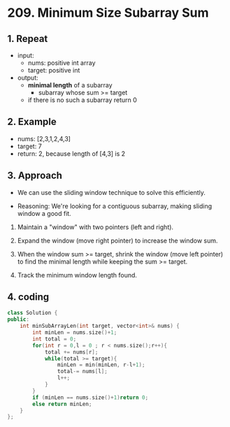 # 209. Minimum Size Subarray Sum

## 1. Repeat
- input:
	- nums: positive int array
	- target: positive int
- output:
	- **minimal length** of a subarray
		- subarray whose sum >= target
	- if there is no such a subarray return 0
## 2. Example
- nums: [2,3,1,2,4,3]
- target: 7
- return: 2, because length of [4,3] is 2 
## 3. Approach
- We can use the sliding window technique to solve this efficiently.

- Reasoning: We're looking for a contiguous subarray, making sliding window a good fit.

1. Maintain a "window" with two pointers (left and right).

2. Expand the window (move right pointer) to increase the window sum.

3. When the window sum >= target, shrink the window (move left pointer) to find the minimal length while keeping the sum >= target.

4. Track the minimum window length found.

## 4. coding
``` c++
class Solution {
public:
    int minSubArrayLen(int target, vector<int>& nums) {
        int minLen = nums.size()+1;
        int total = 0;
        for(int r = 0,l = 0 ; r < nums.size();r++){
            total += nums[r];
            while(total >= target){
                minLen = min(minLen, r-l+1);
                total-= nums[l];
                l++;
            }
        }
        if (minLen == nums.size()+1)return 0;
        else return minLen;
    }
};
```
